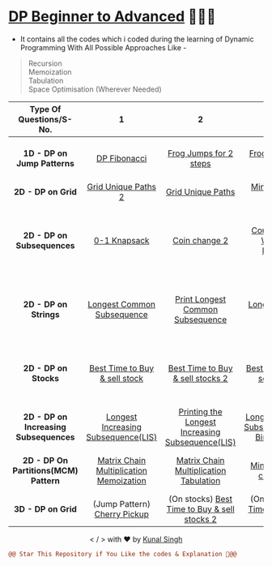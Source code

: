 # [DP Beginner to Advanced](https://github.com/singhkunal01/Dynamic-Programming) 👨🏻‍💻

- It contains all the codes which i coded during the learning of Dynamic Programming With All Possible Approaches Like -
> Recursion \
> Memoization \
> Tabulation \
> Space Optimisation (Wherever Needed)

| Type Of Questions/S-No. | 1  | 2 | 3 | 4 | 5 | 6 | 7 | 8 | 9 | 10 | 11 |
| :---: | :---: | :---: | :---: | :---: | :---: | :---: | :---: | :---: |:---: | :---: | :---: |
| **1D -  DP on Jump Patterns** | [DP Fibonacci](https://bit.ly/3PM5DP9) | [Frog Jumps for 2 steps](https://bit.ly/3wmV9yU) | [Frog Jumps for K steps](https://bit.ly/3Cosy01) | [Horse Robber 2](https://bit.ly/3wqzshv) | [Maximum sum of non-adjacent elements(House Robber)](https://bit.ly/3PF8n0Q) | [N-stairs](https://bit.ly/3KeQ2GQ) |  - |  - |  - |  - |  - |  - |
| **2D - DP on Grid** | [Grid Unique Paths 2](https://bit.ly/3Tce49t) | [Grid Unique Paths](https://bit.ly/3chP3cc) | [Minimum Falling Path Sum](https://bit.ly/3dPaBxm) | [Minimum Path Sum](https://bit.ly/3AIQqtT) | [Ninja  Training](https://bit.ly/3AIQzNX) | [Triangle](https://bit.ly/3UWvlo8) |  - |  - |  - |  - |  - |  - |
| **2D - DP on Subsequences** | [0-1 Knapsack](https://bit.ly/3AGvXWO) | [Coin change 2](https://bit.ly/3KeYHJj) |[Count Partitions With Given Difference](https://bit.ly/3bYGS4y) | [Count Subset with sum K](https://bit.ly/3SRVyCZ) | [Minimum Coins](https://bit.ly/3CtzxVA) | [Partition Equal subset sum](https://bit.ly/3CJBHAD) | [Partition a set into two subsets such that the difference of subset sums is minimum](https://bit.ly/3AGv14K)|  [Rod Cutting Problem](https://bit.ly/3AJ1oQ7) | [Subset Sum Equals to Target](https://bit.ly/3R4dc4J) |  [Target sum](https://bit.ly/3PMSYM2) |  [Unbounded Knapsack](https://bit.ly/3AlfMwI) |
| **2D - DP on Strings** | [Longest Common Subsequence](https://bit.ly/3dTbvZR) | [Print Longest Common Subsequence](https://bit.ly/3corIFM) | [Longest Common Substring](https://bit.ly/3PFZzYF) |[Longest Palindromic Substring](https://bit.ly/3KkQ7IX) | [Minimum Insertions To convert a string into Palindromic String](https://bit.ly/3wHR48O) | [Minimum Number of Insertion-Deletions to Make both strings Equal](https://bit.ly/3Kwt5Pw) |  [Shortest Common Supersequence](https://bit.ly/3pUyZ3n) | (String Matching) [Distinct Subsequences](https://bit.ly/3RkIe8N) | (String Matching)  [Edit Distance](https://bit.ly/3x2V18j) | (String Matching)  [Wildcard Matching](https://bit.ly/3AxhcUR) | -| 
| **2D - DP on Stocks** | [Best Time to Buy & sell stock](https://bit.ly/3KVu9Na) | [Best Time to Buy & sell stocks 2](https://bit.ly/3RGyc1J) | [Best Time to Buy & sell stocks 3](https://bit.ly/3TJumGX) |[Best Time to Buy & sell stocks 4](https://bit.ly/3APhDds) | [Best Time to Buy & Sell stock with Cooldown](https://bit.ly/3eqcctV) | [Minimum Number of Insertion-Deletions to Make both strings Equal](https://bit.ly/3qaCkLZ) |  - |   - |  - | -  | - | 
|  **2D - DP on Increasing Subsequences** |   [Longest Increasing Subsequence(LIS)](https://bit.ly/3AVDO1H) |  [Printing the Longest Increasing Subsequence(LIS)](https://bit.ly/3BuGu7N) | [Longest Increasing Subsequence(LIS)-Binary Search](https://bit.ly/3Qw2l2X)  | [Largest Divisible Subset(LIS)](https://bit.ly/3xd7JkB) | [Longest String chain](https://bit.ly/3BwAcom) |  [Longest Bitonic Subsequence](https://bit.ly/3qLf5Zj) |  [Number of Longest Increasing Subsequences](https://bit.ly/3B9iplL) |  - |  - |  - |  - | 
|  **2D - DP On Partitions(MCM) Pattern** |   [Matrix Chain Multiplication Memoization](https://bit.ly/3fELMF6) |  [Matrix Chain Multiplication Tabulation](https://bit.ly/3Rt1Bw8) | [Minimum cost to cut the Stick](https://bit.ly/3dXWK8t)  | [Burst Balloons](https://bit.ly/3LZ01ke) | [Boolean Evaluation](https://bit.ly/3y9Jqo9) |  [Palindrome Partition](https://bit.ly/3C1TAbF) |  [Partition array for Maximum sum](https://bit.ly/3rp2Vp9) |  [Maximum rectangle area with all 1s](https://bit.ly/3RoAlic) |[Count square submatrices with all 1s](https://bit.ly/3dUcbyA) |  - |  - | 
| **3D - DP on Grid** | (Jump Pattern) [Cherry Pickup](https://bit.ly/3dMhEXz) | (On stocks) [Best Time to Buy & sell stocks 2](https://bit.ly/3RGyc1J) | (On stocks) [Best Time to Buy & sell stocks 3](https://bit.ly/3TJumGX) |- | - | - |  - |  - |  - |  - |  - | 

<p align="center">&lt; / &gt; with ❤️ by <a href="https://github.com/singhkunal01/Dynamic-Programming">Kunal Singh</a></p>

```diff
@@ Star This Repository if You Like the codes & Explanation 🌟@@
 ```
